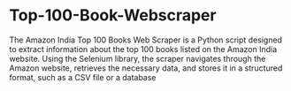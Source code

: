 # Top-100-Book-Webscraper
The Amazon India Top 100 Books Web Scraper is a Python script designed to extract information about the top 100 books listed on the Amazon India website. Using the Selenium library, the scraper navigates through the Amazon website, retrieves the necessary data, and stores it in a structured format, such as a CSV file or a database
